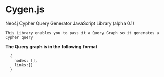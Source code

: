 # Cygen.js
Neo4j Cypher Query Generator JavaScript Library (alpha 0.1)

    This Library enables you to pass it a Query Graph so it generates a Cypher query

**The Query graph is in the following format**

```  
  {
    nodes: [],
    links:[]
  }
